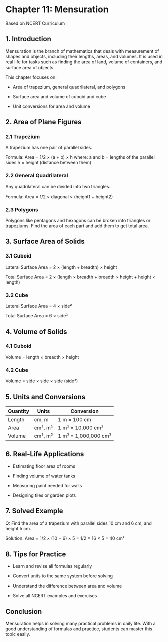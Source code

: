 # Chapter 11: Mensuration
Based on NCERT Curriculum

## 1. Introduction
Mensuration is the branch of mathematics that deals with measurement of shapes and objects, including their lengths, areas, and volumes. It is used in real life for tasks such as finding the area of land, volume of containers, and surface area of objects.

This chapter focuses on:

- Area of trapezium, general quadrilateral, and polygons

- Surface area and volume of cuboid and cube

- Unit conversions for area and volume

## 2. Area of Plane Figures
### 2.1 Trapezium
A trapezium has one pair of parallel sides.

Formula:
Area = 1/2 × (a + b) × h
where:
a and b = lengths of the parallel sides
h = height (distance between them)

### 2.2 General Quadrilateral
Any quadrilateral can be divided into two triangles.

Formula:
Area = 1/2 × diagonal × (height1 + height2)

### 2.3 Polygons
Polygons like pentagons and hexagons can be broken into triangles or trapeziums. Find the area of each part and add them to get total area.

## 3. Surface Area of Solids
### 3.1 Cuboid
Lateral Surface Area = 2 × (length + breadth) × height

Total Surface Area = 2 × (length × breadth + breadth × height + height × length)

### 3.2 Cube
Lateral Surface Area = 4 × side²

Total Surface Area = 6 × side²

## 4. Volume of Solids
### 4.1 Cuboid
Volume = length × breadth × height

### 4.2 Cube
Volume = side × side × side (side³)

## 5. Units and Conversions
| Quantity | Units | Conversion |
|----------|-------|------------|
| Length | cm, m | 1 m = 100 cm |
| Area | cm², m² | 1 m² = 10,000 cm² |
| Volume | cm³, m³ | 1 m³ = 1,000,000 cm³ |

## 6. Real-Life Applications
- Estimating floor area of rooms

- Finding volume of water tanks

- Measuring paint needed for walls

- Designing tiles or garden plots

## 7. Solved Example
Q: Find the area of a trapezium with parallel sides 10 cm and 6 cm, and height 5 cm.

Solution:
Area = 1/2 × (10 + 6) × 5 = 1/2 × 16 × 5 = 40 cm²

## 8. Tips for Practice
- Learn and revise all formulas regularly

- Convert units to the same system before solving

- Understand the difference between area and volume

- Solve all NCERT examples and exercises

## Conclusion
Mensuration helps in solving many practical problems in daily life. With a good understanding of formulas and practice, students can master this topic easily.
